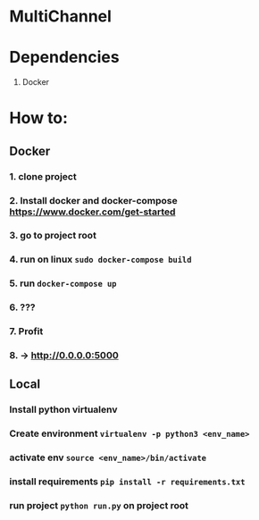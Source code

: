 # MultiChannel

# Dependencies
  1. Docker
 
 # How to:
  ## Docker
   ### 1. **clone project**
   ### 2. **Install docker and docker-compose** https://www.docker.com/get-started
   ### 3. **go to project root**
   ### 4. run on linux `sudo docker-compose build`
   ### 5. run `docker-compose up`
   ### 6. ???
   ### 7. Profit
   ### 8. -> http://0.0.0.0:5000
  
  ## Local
   ### Install python virtualenv
   ### Create environment `virtualenv -p python3 <env_name>`
   ### activate env `source <env_name>/bin/activate`
   ### install requirements `pip install -r requirements.txt`
   ### run project `python run.py` on project root
